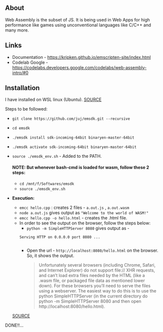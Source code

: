 ## About
Web Assembly is the subset of JS. It is being used in Web Apps for high performance like games using unconventional languages like C/C++ and many more.

## Links
* Documentation - https://kripken.github.io/emscripten-site/index.html
* Codelab Google - https://codelabs.developers.google.com/codelabs/web-assembly-intro/#0

## Installation
I have installed on WSL linux (Ubuntu). [SOURCE](https://kripken.github.io/emscripten-site/docs/getting_started/downloads.html)

Steps to be followed:
* `git clone https://github.com/juj/emsdk.git --recursive`
* `cd emsdk`
* `./emsdk install sdk-incoming-64bit binaryen-master-64bit`
* `./emsdk activate sdk-incoming-64bit binaryen-master-64bit`
* `source ./emsdk_env.sh` - Added to the PATH. <br/>
  #### NOTE: But whenever bash-cmd is loaded for wasm, follow these 2 steps:
   * `cd /mnt/f/Softwares/emsdk`
   * `source ./emsdk_env.sh`
* **Execution:**
  * `emcc hello.cpp` : creates 2 files - `a.out.js` , `a.out.wasm`
  * `node a.out.js` gives output as `"Welcome to the world of WASM!"`
  * `emcc hello.cpp -o hello.html` - creates the .html file.
  * In order to see the output on the browser, follow the steps below: 
    * `python -m SimpleHTTPServer 8080` gives output as -
    ```
    Serving HTTP on 0.0.0.0 port 8080 ...
    
    
    ```
    * Open the url - `http://localhost:8080/hello.html` on the browser. So, it shows the output.
    
      > Unfortunately several browsers (including Chrome, Safari, and Internet Explorer) do not support file:// XHR requests, and can’t load extra files needed by the HTML (like a .wasm file, or packaged file data as mentioned lower down). For these browsers you’ll need to serve the files using a webserver. The easiest way to do this is to use the python SimpleHTTPServer (in the current directory do python -m SimpleHTTPServer 8080 and then open http://localhost:8080/hello.html).
   
   [SOURCE](https://kripken.github.io/emscripten-site/docs/getting_started/Tutorial.html#generating-html)
    

DONE!!...
    
